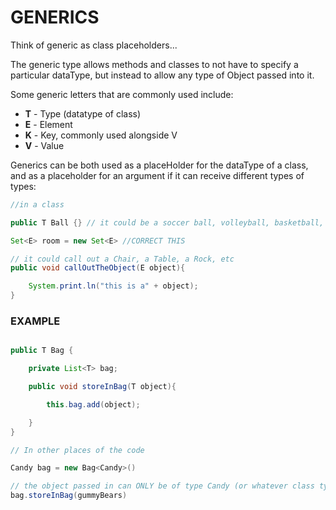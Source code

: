 # GENERICS

Think of generic as class placeholders...

The generic type allows methods and classes to not have to specify a particular dataType, but instead to allow any type of Object passed into it.

Some generic letters that are commonly used include:
* **T** - Type (datatype of class)
* **E** - Element
* **K** - Key, commonly used alongside V
* **V** - Value

Generics can be both used as a placeHolder for the dataType of a class, and as a placeholder for an argument if it can receive different types of types:

```java
//in a class

public T Ball {} // it could be a soccer ball, volleyball, basketball, football....

Set<E> room = new Set<E> //CORRECT THIS

// it could call out a Chair, a Table, a Rock, etc
public void callOutTheObject(E object){

	System.print.ln("this is a" + object);
}
```

### EXAMPLE

```java

public T Bag {

	private List<T> bag;

	public void storeInBag(T object){

		this.bag.add(object);

	}
}

// In other places of the code

Candy bag = new Bag<Candy>()

// the object passed in can ONLY be of type Candy (or whatever class type you define)
bag.storeInBag(gummyBears)


```